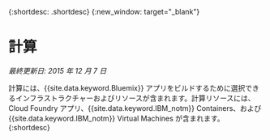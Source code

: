 {:shortdesc: .shortdesc} 
{:new_window: target="_blank"}

# 計算
*最終更新日: 2015 年 12 月 7 日*

計算には、{{site.data.keyword.Bluemix}} アプリをビルドするために選択できるインフラストラクチャーおよびリソースが含まれます。計算リソースには、Cloud Foundry アプリ、{{site.data.keyword.IBM_notm}} Containers、および {{site.data.keyword.IBM_notm}} Virtual Machines が含まれます。
{:shortdesc}

